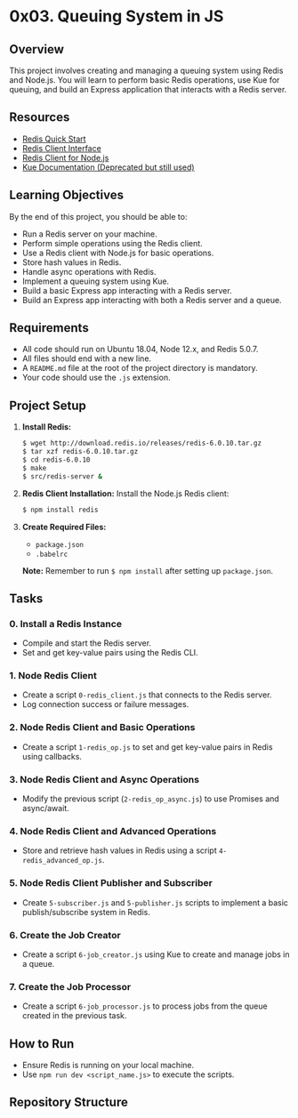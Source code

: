 # 0x03. Queuing System in JS

## Overview
This project involves creating and managing a queuing system using Redis and Node.js. You will learn to perform basic Redis operations, use Kue for queuing, and build an Express application that interacts with a Redis server.

## Resources
- [Redis Quick Start](https://redis.io/topics/quickstart)
- [Redis Client Interface](https://redis.io/commands)
- [Redis Client for Node.js](https://www.npmjs.com/package/redis)
- [Kue Documentation (Deprecated but still used)](https://github.com/Automattic/kue)

## Learning Objectives
By the end of this project, you should be able to:
- Run a Redis server on your machine.
- Perform simple operations using the Redis client.
- Use a Redis client with Node.js for basic operations.
- Store hash values in Redis.
- Handle async operations with Redis.
- Implement a queuing system using Kue.
- Build a basic Express app interacting with a Redis server.
- Build an Express app interacting with both a Redis server and a queue.

## Requirements
- All code should run on Ubuntu 18.04, Node 12.x, and Redis 5.0.7.
- All files should end with a new line.
- A `README.md` file at the root of the project directory is mandatory.
- Your code should use the `.js` extension.

## Project Setup
1. **Install Redis:**
    ```bash
    $ wget http://download.redis.io/releases/redis-6.0.10.tar.gz
    $ tar xzf redis-6.0.10.tar.gz
    $ cd redis-6.0.10
    $ make
    $ src/redis-server &
    ```

2. **Redis Client Installation:**
    Install the Node.js Redis client:
    ```bash
    $ npm install redis
    ```

3. **Create Required Files:**
    - `package.json`
    - `.babelrc`
  
    **Note:** Remember to run `$ npm install` after setting up `package.json`.

## Tasks

### 0. Install a Redis Instance
- Compile and start the Redis server.
- Set and get key-value pairs using the Redis CLI.

### 1. Node Redis Client
- Create a script `0-redis_client.js` that connects to the Redis server.
- Log connection success or failure messages.

### 2. Node Redis Client and Basic Operations
- Create a script `1-redis_op.js` to set and get key-value pairs in Redis using callbacks.

### 3. Node Redis Client and Async Operations
- Modify the previous script (`2-redis_op_async.js`) to use Promises and async/await.

### 4. Node Redis Client and Advanced Operations
- Store and retrieve hash values in Redis using a script `4-redis_advanced_op.js`.

### 5. Node Redis Client Publisher and Subscriber
- Create `5-subscriber.js` and `5-publisher.js` scripts to implement a basic publish/subscribe system in Redis.

### 6. Create the Job Creator
- Create a script `6-job_creator.js` using Kue to create and manage jobs in a queue.

### 7. Create the Job Processor
- Create a script `6-job_processor.js` to process jobs from the queue created in the previous task.

## How to Run
- Ensure Redis is running on your local machine.
- Use `npm run dev <script_name.js>` to execute the scripts.

## Repository Structure
